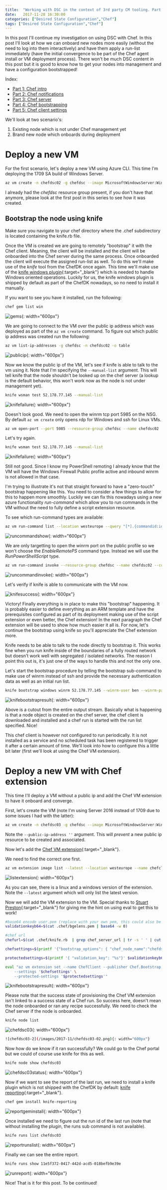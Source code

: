 ```yaml
---
title:  "Working with DSC in the context of 3rd party CM tooling. Part 4: Chef bootstrapping"
date:   2017-11-28 16:30:00
categories: ["Desired State Configuration","Chef"]
tags: ["Desired State Configuration","Chef"]
---
```


In this post I'll continue my investigation on using DSC with Chef. In this post I'll look at how we can onboard new nodes more easily (without the need to log into them interactively) and have them apply a run-list immediately (have the initial convergence to be part of the Chef agent install or VM deployment process). There won't be much DSC content in this post but it is good to know how to get your nodes into management and have a configuration bootstrapped!

Index:

* [Part 1: Chef intro](http://bgelens.nl/working-with-dsc-in-the-context-of-3rd-party-cm-tooling-part-1-chef-intro)
* [Part 2: Chef notifications](http://bgelens.nl/working-with-dsc-in-the-context-of-3rd-party-cm-tooling-part-2-chef-notifications/)
* [Part 3: Chef server](http://bgelens.nl/working-with-dsc-in-the-context-of-3rd-party-cm-tooling-part-3-chef-server/)
* [Part 4: Chef bootstrapping](http://bgelens.nl/working-with-dsc-in-the-context-of-3rd-party-cm-tooling-part-4-chef-bootstrap/)
* [Part 5: Chef client settings](http://bgelens.nl/working-with-dsc-in-the-context-of-3rd-party-cm-tooling-part-5-chef-clientsettings/)

We'll look at two scenario's:

1. Existing node which is not under Chef management yet
2. Brand new node which onboards during deployment

# Deploy a new VM

For the first scenario, let's deploy a new VM using Azure CLI. This time I'm deploying the 1709 SA build of Windows Server.

```sh
az vm create -n chefdsc02 -g chefdsc --image MicrosoftWindowsServer:WindowsServerSemiAnnual:Datacenter-Core-1709-smalldisk:1709.0.20171012 --no-wait --size Standard_DS1_V2 --admin-username ben --admin-password 'My$uperSecretPa$$w0rd'
```

I already had the *chefdsc* resource group present, if you don't have that anymore, please look at the first post in this series to see how it was created.

## Bootstrap the node using knife

Make sure you navigate to your chef directory where the .chef subdirectory is located containing the knife.rb file.

Once the VM is created we are going to remotely "bootstrap" it with the Chef client. Meaning, the client will be installed and the client will be onboarded into the Chef server during the same process. Once onboarded the client will execute the assigned run-list as well. To do this we'll make use of the *knife* tool from the ChefDK once again. This time we'll make use of the [knife windows plugin](https://docs.chef.io/plugin_knife_windows.html){:target="_blank"} which is needed to handle Windows oriented operations. Luckily for us, the knife windows plugin is shipped by default as part of the ChefDK nowadays, so no need to install it manually.

If you want to see you have it installed, run the following:

```bash
chef gem list win
```

![gems](/images/2017-11/gems.png){: width="600px"}

We are going to connect to the VM over the public ip address which was deployed as part of the ```az vm create``` command.
To figure out which public ip address was created run the following:

```bash
az vm list-ip-addresses -g chefdsc -n chefdsc02 -o table
```

![publicip](/images/2017-11/publicip.png){: width="600px"}

Now we know the public ip of the VM, let's see if knife is able to talk to the vm using it. Note that I'm specifying the ```--manual-list``` argument. This will tell knife that the node shouldn't be looked up on the chef server (a lookup is the default behavior, this won't work now as the node is not under management yet).

```bash
knife wsman test 52.178.77.145 --manual-list
```

![knifefailure](/images/2017-11/knifefailure.png){: width="600px"}

Doesn't look good. We need to open the winrm tcp port 5985 on the NSG. By default ```az vm create``` only opens rdp for Windows and ssh for Linux VMs.

```bash
az vm open-port --port 5985 --resource-group chefdsc --name chefdsc02
```

Let's try again.

```bash
knife wsman test 52.178.77.145 --manual-list
```

![knifefailure](/images/2017-11/knifefailure.png){: width="600px"}

Still not good. Since I know my PowerShell remoting I already know that the VM will have the Windows Firewall Public profile active and inbound winrm is not allowed in that case.

I'm trying to illustrate it's not that straight forward to have a "zero-touch" bootstrap happening like this. You need to consider a few things to allow for this to happen more smoothly.
Luckily we can fix this nowadays using a new azure functionality *run-command* which allow you to run commands in the VM without the need to fully define a script extension resource.

To see which run-command types are available:

```bash
az vm run-command list --location westeurope --query "[*].{commandid:id,label:label}"
```

![runcommandshow](/images/2017-11/runcommandshow.png){: width="600px"}

We are only targetting to open the winrm port on the public profile so we won't choose the *EnableRemotePS* command type. Instead we will use the *RunPowerShellScript* type.

```bash
az vm run-command invoke --resource-group chefdsc --name chefdsc02 --command-id RunPowerShellScript --scripts "Set-NetFirewallRule -Name WINRM-HTTP-In-TCP-PUBLIC -RemoteAddress any"
```

![runcommandinvoke](/images/2017-11/runcommandinvoke.png){: width="600px"}

Let's verify if knife is able to communicate with the VM now.

![knifesuccess](/images/2017-11/knifesuccess.png){: width="600px"}

Victory! Finally everything is in place to make this "bootstrap" happening. It is probably easier to define everything as an ARM template and have the prerequisites configured as part of its deployment making use of the script extension or even better, the Chef extension! In the next paragraph the Chef extension will be used to show how much easier it all is. For now, let's continue the bootstrap using knife so you'll appreciate the Chef extension more.

Knife needs to be able to talk to the node directly to bootstrap it. This works fine when you run knife inside of the boundaries of a fully routed network but doesn't work well with segregated / isolated networks. The reason I point this out is, it's just one of the ways to handle this and not the only one.

Let's start the bootstrap procedure by telling the bootstrap sub-command to make use of winrm instead of ssh and provide the necessary authentication data as well as an initial run list.

```bash
knife bootstrap windows winrm 52.178.77.145 --winrm-user ben --winrm-password 'My$uperSecretPa$$w0rd' --node-name chefdsc02 --run-list 'recipe[dsctest01]'
```

![knifebootstrapresult](/images/2017-11/knifebootstrapresult.png){: width="600px"}

Above is a cutout from the entire output stream. Basically what is happening is that a node object is created on the chef server, the chef client is downloaded and installed and a chef run is started with the run list specified. Nice!

This chef client is however not configured to run periodically. It is not installed as a service and no scheduled task has been registered to trigger it after a certain amount of time. We'll look into how to configure this a little bit later (first we'll look at using the Chef VM extension).

# Deploy a new VM with Chef extension

This time I'll deploy a VM without a public ip and add the Chef VM extension to have it onboard and converge.

First, let's create the VM (note I'm using Server 2016 instead of 1709 due to some issues I had with the latter):

```bash
az vm create -n chefdsc03 -g chefdsc --image MicrosoftWindowsServer:WindowsServer:2016-Datacenter:latest --no-wait --size Standard_DS1_V2 --admin-username ben --admin-password 'My$uperSecretPa$$w0rd' --public-ip-address ''
```

Note the ```--public-ip-address ''``` argument. This will *prevent* a new public ip resource to be created and associated.

Now let's add the [Chef VM extension](https://github.com/chef-partners/azure-chef-extension/blob/master/README.md){:target="_blank"}.

We need to find the correct one first.

```bash
az vm extension image list --latest --location westeurope --name chefclient
```

![listextension](/images/2017-11/chefvmextensionlist.png){: width="600px"}

As you can see, there is a linux and a windows version of the extension. Note the ```--latest``` argument which will only list the latest version.

Now we will add the VM extension to the VM. Special thanks to [Stuart Preston](https://twitter.com/stuartpreston){:target="_blank"} for giving me the hint on using eval to get this to work!

```bash
#base64 encode user.pem (replace with your own pem, this could also be the orgvalidator.pem)
validationkeyb64=$(cat .chef/bgelens.pem | base64 -w 0)

#chef url
chefurl=$(cat .chef/knife.rb  | grep chef_server_url | tr -s ' ' | cut -d ' ' -f 2 | tr -d '"')

chefsettings=$(printf '{"bootstrap_options": { "chef_node_name":"chefdsc03","chef_server_url":"%s", "validation_client_name":"bgelens"},"daemon": "none","validation_key_format": "base64encoded","runlist":"recipe[dsctest01]"}' $chefurl)

protectedsettings=$(printf '{ "validation_key": "%s"}' $validationkeyb64)

eval "az vm extension set --name ChefClient --publisher Chef.Bootstrap.WindowsAzure --resource-group chefdsc --vm-name chefdsc03 \
    --settings '$chefsettings' \
    --protected-settings '$protectedsettings'"
```

![knifebootstrapresult](/images/2017-11/chefvmextensionprov.png){: width="600px"}

Please note that the success state of provisioning the Chef VM extension isn't linked to a success state of a Chef run. So success here, doesn't mean the node onboarded or ran any recipe successfully. We need to check the Chef server if the node is onboarded.

```bash
knife node list
```

![chefdsc03](/images/2017-11/chefdsc03.png){: width="600px"}

```bash
![chefdsc03-2](/images/2017-11/chefdsc03-02.png){: width="600px"}
```

Now how do we know if it ran successfully? We could go to the Chef portal but we could of course use knife for this as well.

```bash
knife node show chefdsc03
```

![chefdsc03status](/images/2017-11/chefdsc03status.png){: width="600px"}

Now if we want to see the report of the last run, we need to install a knife plugin which is not shipped with the ChefDK by default: [knife reporting](https://docs.chef.io/plugin_knife_reporting.html){:target="_blank"}.

```bash
chef gem install knife-reporting
```

![reportgeminstall](/images/2017-11/reportgeminstall.png){: width="600px"}

Once installed we need to figure out the run id of the last run (note that without installing the plugin, the runs sub command is not available).

```bash
knife runs list chefdsc03
```

![reportrunslist](/images/2017-11/reportrunslist.png){: width="600px"}

Finally we can see the entire report.

```bash
knife runs show 11e5f372-0417-442d-acd5-018befb9e39e
```

![runreport](/images/2017-11/runreport.png){: width="600px"}

Nice! That is it for this post. To be continued!
